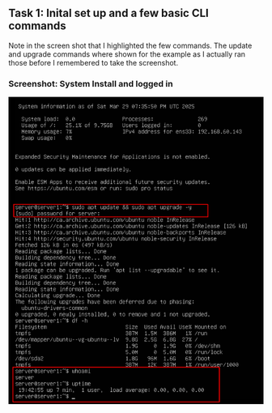 ## Task 1: Inital set up and a few basic CLI commands

Note in the screen shot that I highlighted the few commands. The update and upgrade commands where shown for the example as I actually ran those before I remembered to take the screenshot. 

### Screenshot: System Install and logged in
![after the install and updates](screenshots/installed.png)



